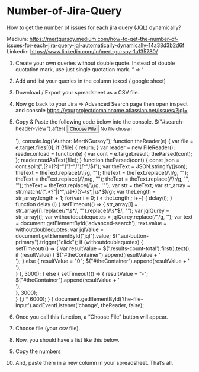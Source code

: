 # Number-of-Jira-Query
How to get the number of issues for each jira query (JQL) dynamically?

Medium: https://mertgursoy.medium.com/how-to-get-the-number-of-issues-for-each-jira-query-jql-automatically-dynamically-14a38d3b2d6f
Linkedin: https://www.linkedin.com/in/mert-gursoy-1a135780/           

1) Create your own queries without double quote. Instead of double quotation mark, use just single quotation mark. “ => ‘

2) Add and list your queries in the column (excel / google sheet)

3) Download / Export your spreadsheet as a CSV file.

4) Now go back to your Jira => Advanced Search page then open inspect and console
https://yourprojectdomainname.atlassian.net/issues/?jql=

5) Copy & Paste the following code below into the console.
$("#search-header-view").after('<input type="file" id="the-file-input" /><div id="theContainer"></div>');
console.log("Author: MertKGursoy");
function theReader(e) {
  var file = e.target.files[0];
  if (!file) {
    return;
  }
  var reader = new FileReader();
  reader.onload = function(e) {
    var cont = e.target.result;
    theParsed(cont);
  };
  reader.readAsText(file);
}
function theParsed(cont) {
 const json = cont.split(",(?=(?:[^\"]*\"[^\"]*\")*[^\"]*$)");
  var theText = JSON.stringify(json);
  theText = theText.replace(/\[/g, "");
  theText = theText.replace(/\]/g, "");
  theText = theText.replace(/\\n/g, "");
  theText = theText.replace(/\\r/g, '", "');
  theText = theText.replace(/\\/g, '"');
  var str = theText;
  var str_array = str.match(/(".*?"|[^",\s]+)(?=\s*,|\s*$)/g);
  var theLength = str_array.length + 1;
  for(var i = 0; i < theLength ; i++) {
            delay(i);
  }
  function delay (i) {
        setTimeout(() => {
            str_array[i] = str_array[i].replace(/^\s*/, "").replace(/\s*$/, "");
            var jqlQurey = str_array[i];
            var withoutdoublequotes = jqlQurey.replace(/\"/g, '');
            var text = document.getElementById('advanced-search');
            text.value = withoutdoublequotes;
            var jqlValue = document.getElementById("jql").value;
            $(".aui-button-primary").trigger("click");
            if (withoutdoublequotes) {    
                setTimeout(() => {
                    var resultValue = $('.results-count-total').first().text();
                    if (resultValue) {
                        $("#theContainer").append(resultValue  + '<br>');
                    } else {
                        resultValue = "0";
                        $("#theContainer").append(resultValue  + '<br>');  
                    }
                 }, 3000);
            } else {
                setTimeout(() => {
                    resultValue = "-";
                    $("#theContainer").append(resultValue  + '<br>');                      
                }, 3000);         
            }
        },i * 6000);
 }
}
document.getElementById('the-file-input').addEventListener('change', theReader, false);
7) Once you call this function, a “Choose File” button will appear.

8) Choose file (your csv file).

9) Now, you should have a list like this below.

10) Copy the numbers

11) And, paste them in a new column in your spreadsheet. That’s all.
